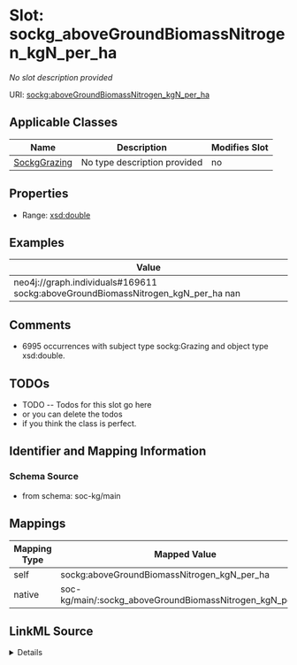 

# Slot: sockg_aboveGroundBiomassNitrogen_kgN_per_ha


_No slot description provided_





URI: [sockg:aboveGroundBiomassNitrogen_kgN_per_ha](http://www.semanticweb.org/sockg/ontologies/2024/0/soil-carbon-ontology/aboveGroundBiomassNitrogen_kgN_per_ha)



<!-- no inheritance hierarchy -->





## Applicable Classes

| Name | Description | Modifies Slot |
| --- | --- | --- |
| [SockgGrazing](../classes/SockgGrazing.md) | No type description provided |  no  |







## Properties

* Range: [xsd:double](http://www.w3.org/2001/XMLSchema#double)






## Examples

| Value |
| --- |
| neo4j://graph.individuals#169611 sockg:aboveGroundBiomassNitrogen_kgN_per_ha nan |

## Comments

* 6995 occurrences with subject type sockg:Grazing and object type xsd:double.

## TODOs

* TODO -- Todos for this slot go here
* or you can delete the todos
* if you think the class is perfect.

## Identifier and Mapping Information







### Schema Source


* from schema: soc-kg/main




## Mappings

| Mapping Type | Mapped Value |
| ---  | ---  |
| self | sockg:aboveGroundBiomassNitrogen_kgN_per_ha |
| native | soc-kg/main/:sockg_aboveGroundBiomassNitrogen_kgN_per_ha |




## LinkML Source

<details>
```yaml
name: sockg_aboveGroundBiomassNitrogen_kgN_per_ha
description: No slot description provided
todos:
- TODO -- Todos for this slot go here
- or you can delete the todos
- if you think the class is perfect.
comments:
- 6995 occurrences with subject type sockg:Grazing and object type xsd:double.
examples:
- value: neo4j://graph.individuals#169611 sockg:aboveGroundBiomassNitrogen_kgN_per_ha
    nan
from_schema: soc-kg/main
rank: 1000
slot_uri: sockg:aboveGroundBiomassNitrogen_kgN_per_ha
alias: sockg_aboveGroundBiomassNitrogen_kgN_per_ha
domain_of:
- sockg_Grazing
range: double

```
</details>